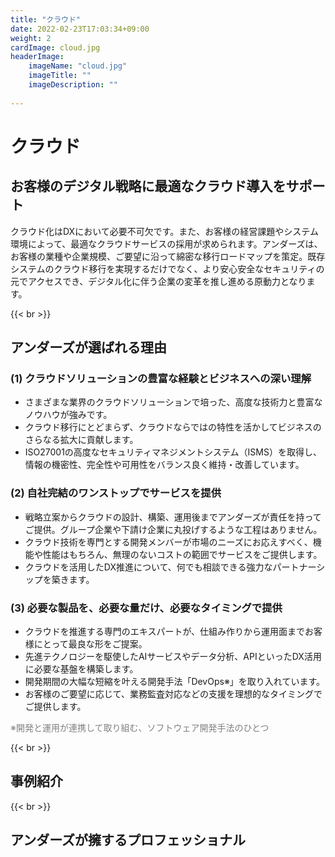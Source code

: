 ```yaml
---
title: "クラウド"
date: 2022-02-23T17:03:34+09:00
weight: 2
cardImage: cloud.jpg
headerImage:
    imageName: "cloud.jpg"
    imageTitle: ""
    imageDescription: ""
 
---
```


# クラウド　

## お客様のデジタル戦略に最適なクラウド導入をサポート   
クラウド化はDXにおいて必要不可欠です。また、お客様の経営課題やシステム環境によって、最適なクラウドサービスの採用が求められます。アンダーズは、お客様の業種や企業規模、ご要望に沿って綿密な移行ロードマップを策定。既存システムのクラウド移行を実現するだけでなく、より安心安全なセキュリティの元でアクセスでき、デジタル化に伴う企業の変革を推し進める原動力となります。

{{< br >}}

## アンダーズが選ばれる理由

### (1)	クラウドソリューションの豊富な経験とビジネスへの深い理解
* さまざまな業界のクラウドソリューションで培った、高度な技術力と豊富なノウハウが強みです。
* クラウド移行にとどまらず、クラウドならではの特性を活かしてビジネスのさらなる拡大に貢献します。
* ISO27001の高度なセキュリティマネジメントシステム（ISMS）を取得し、情報の機密性、完全性や可用性をバランス良く維持・改善しています。   
  
### (2)	自社完結のワンストップでサービスを提供
* 戦略立案からクラウドの設計、構築、運用後までアンダーズが責任を持ってご提供。グループ企業や下請け企業に丸投げするような工程はありません。
* クラウド技術を専門とする開発メンバーが市場のニーズにお応えすべく、機能や性能はもちろん、無理のないコストの範囲でサービスをご提供します。
* クラウドを活用したDX推進について、何でも相談できる強力なパートナーシップを築きます。

### (3)	必要な製品を、必要な量だけ、必要なタイミングで提供
* クラウドを推進する専門のエキスパートが、仕組み作りから運用面までお客様にとって最良な形をご提案。
* 先進テクノロジーを駆使したAIサービスやデータ分析、APIといったDX活用に必要な基盤を構築します。
* 開発期間の大幅な短縮を叶える開発手法「DevOps※」を取り入れています。
* お客様のご要望に応じて、業務監査対応などの支援を理想的なタイミングでご提供します。  

<font color="gray">※開発と運用が連携して取り組む、ソフトウェア開発手法のひとつ</font>

{{< br >}}

## 事例紹介

{{< br >}}

## アンダーズが擁するプロフェッショナル

